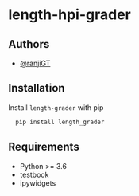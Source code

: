 # length-hpi-grader


## Authors

- [@ranjiGT](https://www.github.com/ranjiGT)

## Installation

Install `length-grader` with pip

```bash
  pip install length_grader
```
## Requirements

* Python >= 3.6
* testbook
* ipywidgets
